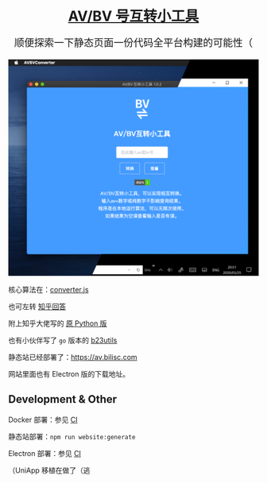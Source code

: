 <div align="center">
  <h1><a href="https://av.bilisc.com/" target="_blank">AV/BV 号互转小工具</a></h1>

  <p style="font-size: 20px;">顺便探索一下静态页面一份代码全平台构建的可能性（</p>

</div>

![Screenshot](https://github.com/dd-center/bili-av/raw/master/docs/Screenshot_v1.0.2.png)

核心算法在：[converter.js](https://github.com/dd-center/bili-av/blob/master/utils/converter.js)

也可左转 [知乎回答](https://www.zhihu.com/question/381784377/answer/1100446631)

附上知乎大佬写的 [原 Python 版](https://www.zhihu.com/question/381784377/answer/1099438784)

也有小伙伴写了 `go` 版本的 [b23utils](https://github.com/d1y/b23utils)

静态站已经部署了：<https://av.bilisc.com>

网站里面也有 Electron 版的下载地址。

## Development & Other

Docker 部署：参见 [CI](https://github.com/dd-center/bili-av/actions?query=workflow%3A%22Website+Build%22)

静态站部署：`npm run website:generate`

Electron 部署：参见 [CI](https://github.com/dd-center/bili-av/actions?query=workflow%3A%22Shell+Build%22)

（UniApp 移植在做了（逃
